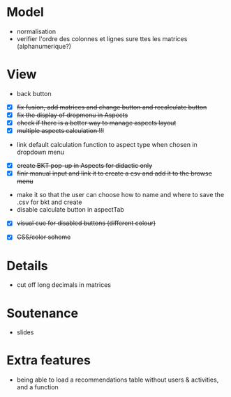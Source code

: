 # Model
- normalisation
- verifier l'ordre des colonnes et lignes sure ttes les matrices (alphanumerique?)

# View
- back button
- [x] ~~fix fusion, add matrices and change button and recalculate button~~
- [x] ~~fix the display of dropmenu in Aspects~~
- [x] ~~check if there is a better way to manage aspects layout~~
- [x] ~~multiple aspects calculation !!!~~
- link default calculation function to aspect type when chosen in dropdown menu
- [x] ~~create BKT pop-up in Aspects for didactic only~~
- [x] ~~finir manual input and link it to create a csv and add it to the browse menu~~
- make it so that the user can choose how to name and where to save the .csv for bkt and create
- disable calculate button in aspectTab
- [x] ~~visual cue for disabled buttons (different colour)~~
- [x] ~~CSS/color scheme~~


# Details
- cut off long decimals in matrices


# Soutenance
- slides


# Extra features
- being able to load a recommendations table without users & activities, and a function